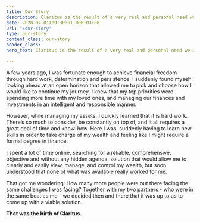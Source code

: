 ```yaml
---
title: Our Story
description: Claritus is the result of a very real and personal need we were all faced with.
date: 2020-07-01T09:30:01.000+03:00
url: "/our-story"
type: our-story
content_class: our-story
header_class: 
hero_text: Claritus is the result of a very real and personal need we were all faced with.

---
```

A few years ago, I was fortunate enough to achieve financial freedom through hard work, determination and persistence. I suddenly found myself looking ahead at an open horizon that allowed me to pick and choose how I would like to continue my journey. I knew that my top priorities were spending more time with my loved ones, and managing our finances and investments in an intelligent and responsible manner.

However,  while managing my assets, I quickly learned that it is hard work. There’s so much to consider, be constantly on top of, and it all requires a great deal of time and know-how. Here I was, suddenly having to learn new skills in order to take charge of my wealth and feeling like I might require a formal degree in finance.

I spent a lot of time online, searching for a reliable, comprehensive, objective and without any hidden agenda, solution that would allow me to clearly and easily view, manage, and control my wealth, but soon understood that none of what was available really worked for me.

That got me wondering: How many more people were out there facing the same challenges I was facing? Together with my two partners - who were in the same boat as me  - we decided then and there that it was up to us to come up with a viable solution.

**That was the birth of Claritus.**
